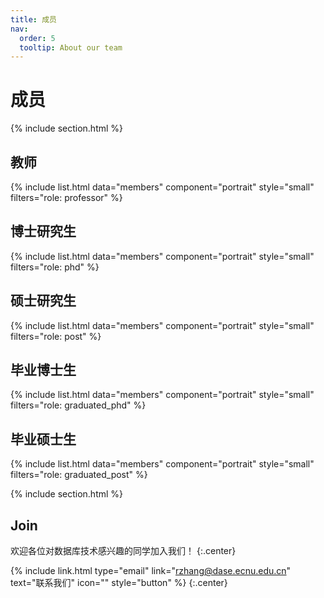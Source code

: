 ```yaml
---
title: 成员
nav:
  order: 5
  tooltip: About our team
---
```


# <i class="fas fa-users"></i>成员

{% include section.html %}

## 教师

{%
  include list.html
  data="members"
  component="portrait"
  style="small"
  filters="role: professor"
%}

## 博士研究生

{%
  include list.html
  data="members"
  component="portrait"
  style="small"
  filters="role: phd"
%}

## 硕士研究生

{%
  include list.html
  data="members"
  component="portrait"
  style="small"
  filters="role: post"
%}

## 毕业博士生

{%
  include list.html
  data="members"
  component="portrait"
  style="small"
  filters="role: graduated_phd"
%}

## 毕业硕士生

{%
  include list.html
  data="members"
  component="portrait"
  style="small"
  filters="role: graduated_post"
%}

{% include section.html %}

## Join

欢迎各位对数据库技术感兴趣的同学加入我们！
{:.center}

{% include link.html type="email" link="rzhang@dase.ecnu.edu.cn" text="联系我们" icon="" style="button" %}
{:.center}

<!-- {% include section.html %} -->

<!-- ## Funding

Our work is made possible by funding from several organizations.
{:.center}

{%
  include gallery.html
  style="square"

  image1="images/photo.jpg"
  link1="https://nasa.gov/"
  tooltip1="Cool Foundation"

  image2="images/photo.jpg"
  link2="https://nasa.gov/"
  tooltip2="Cool Institute"

  image3="images/photo.jpg"
  link3="https://nasa.gov/"
  tooltip3="Cool Initiative"

  image4="images/photo.jpg"
  link4="https://nasa.gov/"
  tooltip4="Cool Foundation"

  image5="images/photo.jpg"
  link5="https://nasa.gov/"
  tooltip5="Cool Institute"

  image6="images/photo.jpg"
  link6="https://nasa.gov/"
  tooltip6="Cool Initiative"
%} -->
